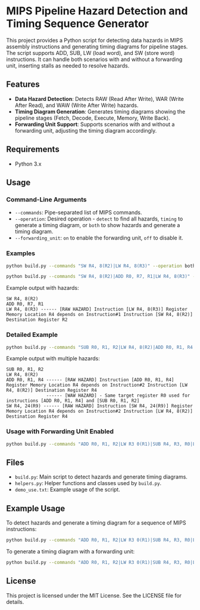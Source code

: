 
# MIPS Pipeline Hazard Detection and Timing Sequence Generator

This project provides a Python script for detecting data hazards in MIPS assembly instructions and generating timing diagrams for pipeline stages. The script supports ADD, SUB, LW (load word), and SW (store word) instructions. It can handle both scenarios with and without a forwarding unit, inserting stalls as needed to resolve hazards.

## Features

- **Data Hazard Detection**: Detects RAW (Read After Write), WAR (Write After Read), and WAW (Write After Write) hazards.
- **Timing Diagram Generation**: Generates timing diagrams showing the pipeline stages (Fetch, Decode, Execute, Memory, Write Back).
- **Forwarding Unit Support**: Supports scenarios with and without a forwarding unit, adjusting the timing diagram accordingly.

## Requirements

- Python 3.x

## Usage

### Command-Line Arguments

- `--commands`: Pipe-separated list of MIPS commands.
- `--operation`: Desired operation - `detect` to find all hazards, `timing` to generate a timing diagram, or `both` to show hazards and generate a timing diagram.
- `--forwarding_unit`: `on` to enable the forwarding unit, `off` to disable it.

### Examples

```bash
python build.py --commands "SW R4, 8(R2)|LW R4, 8(R3)" --operation both --forwarding_unit off

python build.py --commands "SW R4, 8(R2)|ADD R0, R7, R1|LW R4, 8(R3)" --operation both --forwarding_unit off
```

Example output with hazards:

```
SW R4, 8(R2)
ADD R0, R7, R1
LW R4, 8(R3) ------ [RAW HAZARD] Instruction [LW R4, 8(R3)] Register Memory Location R4 depends on Instruction#1 Instruction [SW R4, 8(R2)] Destination Register R2
```

### Detailed Example

```bash
python build.py --commands "SUB R0, R1, R2|LW R4, 8(R2)|ADD R0, R1, R4|SW R4, 24(R9)" --operation both --forwarding_unit off
```

Example output with multiple hazards:

```
SUB R0, R1, R2
LW R4, 8(R2)
ADD R0, R1, R4 ------ [RAW HAZARD] Instruction [ADD R0, R1, R4] Register Memory Location R4 depends on Instruction#2 Instruction [LW R4, 8(R2)] Destination Register R4
               ------ [WAW HAZARD] - Same target register R0 used for instructions [ADD R0, R1, R4] and [SUB R0, R1, R2]
SW R4, 24(R9) ------ [RAW HAZARD] Instruction [SW R4, 24(R9)] Register Memory Location R4 depends on Instruction#2 Instruction [LW R4, 8(R2)] Destination Register R4
```

### Usage with Forwarding Unit Enabled

```bash
python build.py --commands "ADD R0, R1, R2|LW R3 0(R1)|SUB R4, R3, R0|LW R5 8(R4)|ADD R6, R7, R8|SUB R1, R2, R3|LW R1, 24(R5)" --operation both --forwarding_unit on
```

## Files

- `build.py`: Main script to detect hazards and generate timing diagrams.
- `helpers.py`: Helper functions and classes used by `build.py`.
- `demo_use.txt`: Example usage of the script.

## Example Usage

To detect hazards and generate a timing diagram for a sequence of MIPS instructions:

```bash
python build.py --commands "ADD R0, R1, R2|LW R3 0(R1)|SUB R4, R3, R0|LW R5 8(R4)|ADD R6, R7, R8" --operation both --forwarding_unit off
```

To generate a timing diagram with a forwarding unit:

```bash
python build.py --commands "ADD R0, R1, R2|LW R3 0(R1)|SUB R4, R3, R0|LW R5 8(R4)|ADD R6, R7, R8|SUB R1, R2, R3|LW R1, 24(R5)" --operation both --forwarding_unit on
```

## License

This project is licensed under the MIT License. See the LICENSE file for details.
